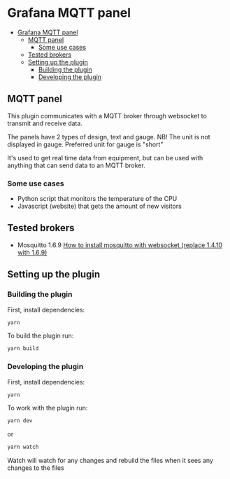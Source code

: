 # Grafana MQTT panel

- [Grafana MQTT panel](#grafana-mqtt-panel)
  - [MQTT panel](#mqtt-panel)
    - [Some use cases](#some-use-cases)
  - [Tested brokers](#tested-brokers)
  - [Setting up the plugin](#setting-up-the-plugin)
    - [Building the plugin](#building-the-plugin)
    - [Developing the plugin](#developing-the-plugin)

## MQTT panel

This plugin communicates with a MQTT broker through websocket to transmit and receive data.

The panels have 2 types of design, text and gauge.
NB! The unit is not displayed in gauge. Preferred unit for gauge is "short"

It's used to get real time data from equipment, but can be used with anything that can send data to an MQTT broker.

### Some use cases

- Python script that monitors the temperature of the CPU
- Javascript (website) that gets the amount of new visitors

## Tested brokers

- Mosquitto 1.6.9 [How to install mosquitto with websocket (replace 1.4.10 with 1.6.9)](https://gist.github.com/smoofit/dafa493aec8d41ea057370dbfde3f3fc)

## Setting up the plugin

### Building the plugin

First, install dependencies:

```BASH
yarn
```

To build the plugin run:

```BASH
yarn build
```

### Developing the plugin

First, install dependencies:

```BASH
yarn
```

To work with the plugin run:

```BASH
yarn dev
```

or

```BASH
yarn watch
```

Watch will watch for any changes and rebuild the files when it sees any changes to the files
